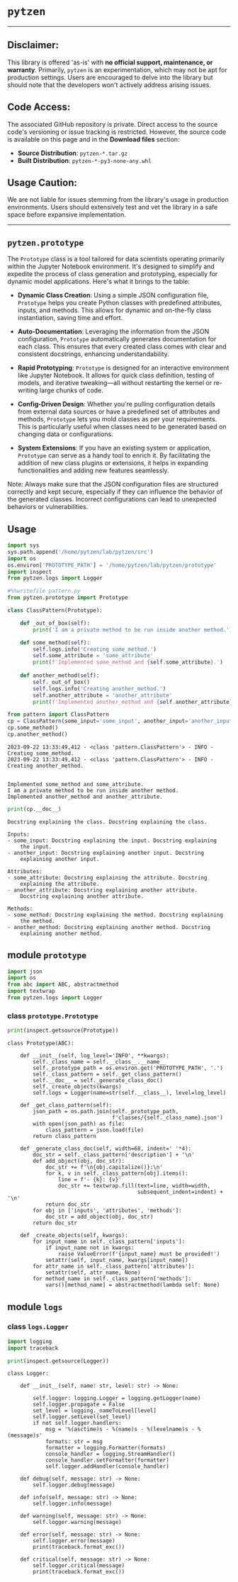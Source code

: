 # `pytzen`
----

## Disclaimer:
This library is offered 'as-is' with **no official support, maintenance, or warranty**. Primarily, `pytzen` is an experimentation, which may not be apt for production settings. Users are encouraged to delve into the library but should note that the developers won't actively address arising issues.

## Code Access:
The associated GitHub repository is private. Direct access to the source code's versioning or issue tracking is restricted. However, the source code is available on this page and in the **Download files** section:
- **Source Distribution**: `pytzen-*.tar.gz`
- **Built Distribution**: `pytzen-*-py3-none-any.whl`

## Usage Caution:
We are not liable for issues stemming from the library's usage in production environments. Users should extensively test and vet the library in a safe space before expansive implementation.

----

## `pytzen.prototype`

The `Prototype` class is a tool tailored for data scientists operating primarily within the Jupyter Notebook environment. It's designed to simplify and expedite the process of class generation and prototyping, especially for dynamic model applications. Here's what it brings to the table:

- **Dynamic Class Creation**: Using a simple JSON configuration file, `Prototype` helps you create Python classes with predefined attributes, inputs, and methods. This allows for dynamic and on-the-fly class instantiation, saving time and effort.
  
- **Auto-Documentation**: Leveraging the information from the JSON configuration, `Prototype` automatically generates documentation for each class. This ensures that every created class comes with clear and consistent docstrings, enhancing understandability.
  
- **Rapid Prototyping**: `Prototype` is designed for an interactive environment like Jupyter Notebook. It allows for quick class definition, testing of models, and iterative tweaking—all without restarting the kernel or re-writing large chunks of code.
  
- **Config-Driven Design**: Whether you're pulling configuration details from external data sources or have a predefined set of attributes and methods, `Prototype` lets you mold classes as per your requirements. This is particularly useful when classes need to be generated based on changing data or configurations.
  
- **System Extensions**: If you have an existing system or application, `Prototype` can serve as a handy tool to enrich it. By facilitating the addition of new class plugins or extensions, it helps in expanding functionalities and adding new features seamlessly.

Note: Always make sure that the JSON configuration files are structured correctly and kept secure, especially if they can influence the behavior of the generated classes. Incorrect configurations can lead to unexpected behaviors or vulnerabilities.

## Usage


```python
import sys
sys.path.append('/home/pytzen/lab/pytzen/src')
import os
os.environ['PROTOTYPE_PATH'] = '/home/pytzen/lab/pytzen/prototype'
import inspect
from pytzen.logs import Logger
```


```python
#%%writefile pattern.py
from pytzen.prototype import Prototype

class ClassPattern(Prototype):

    def _out_of_box(self):
        print('I am a private method to be run inside another method.')

    def some_method(self):
        self.logs.info('Creating some_method.')
        self.some_attribute = 'some_attribute'
        print(f'Implemented some_method and {self.some_attribute}.')
    
    def another_method(self):
        self._out_of_box()
        self.logs.info('Creating another_method.')
        self.another_attribute = 'another_attribute'
        print(f'Implemented another_method and {self.another_attribute}.')
```


```python
from pattern import ClassPattern
cp = ClassPattern(some_input='some_input', another_input='another_input')
cp.some_method()
cp.another_method()
```

    2023-09-22 13:33:49,412 - <class 'pattern.ClassPattern'> - INFO - Creating some_method.
    2023-09-22 13:33:49,412 - <class 'pattern.ClassPattern'> - INFO - Creating another_method.


    Implemented some_method and some_attribute.
    I am a private method to be run inside another method.
    Implemented another_method and another_attribute.



```python
print(cp.__doc__)
```

    Docstring explaining the class. Docstring explaining the class.
    
    Inputs:
    - some_input: Docstring explaining the input. Docstring explaining
        the input.
    - another_input: Docstring explaining another input. Docstring
        explaining another input.
    
    Attributes:
    - some_attribute: Docstring explaining the attribute. Docstring
        explaining the attribute.
    - another_attribute: Docstring explaining another attribute.
        Docstring explaining another attribute.
    
    Methods:
    - some_method: Docstring explaining the method. Docstring explaining
        the method.
    - another_method: Docstring explaining another method. Docstring
        explaining another method.
    


## module `prototype`

```python
import json
import os
from abc import ABC, abstractmethod
import textwrap
from pytzen.logs import Logger
```

### class `prototype.Prototype`


```python
print(inspect.getsource(Prototype))
```

    class Prototype(ABC):
    
        def __init__(self, log_level='INFO', **kwargs):
            self._class_name = self.__class__.__name__
            self._prototype_path = os.environ.get('PROTOTYPE_PATH', '.')
            self._class_pattern = self._get_class_pattern()
            self.__doc__ = self._generate_class_doc()
            self._create_objects(kwargs)
            self.logs = Logger(name=str(self.__class__), level=log_level)
        
        def _get_class_pattern(self):
            json_path = os.path.join(self._prototype_path, 
                                     f'classes/{self._class_name}.json')
            with open(json_path) as file:
                class_pattern = json.load(file)
            return class_pattern
    
        def _generate_class_doc(self, width=68, indent=' '*4):
            doc_str = self._class_pattern['description'] + '\n'
            def add_object(obj, doc_str):
                doc_str += f'\n{obj.capitalize()}:\n'
                for k, v in self._class_pattern[obj].items():
                    line = f'- {k}: {v}'
                    doc_str += textwrap.fill(text=line, width=width, 
                                             subsequent_indent=indent) + '\n'
                return doc_str
            for obj in ['inputs', 'attributes', 'methods']:
                doc_str = add_object(obj, doc_str)
            return doc_str
    
        def _create_objects(self, kwargs):
            for input_name in self._class_pattern['inputs']:
                if input_name not in kwargs:
                    raise ValueError(f'{input_name} must be provided!')
                setattr(self, input_name, kwargs[input_name])
            for attr_name in self._class_pattern['attributes']:
                setattr(self, attr_name, None)
            for method_name in self._class_pattern['methods']:
                vars()[method_name] = abstractmethod(lambda self: None)
    


## module `logs`

### class `logs.Logger`

```python
import logging
import traceback
```


```python
print(inspect.getsource(Logger))
```

    class Logger:
    
        def __init__(self, name: str, level: str) -> None:
    
            self.logger: logging.Logger = logging.getLogger(name)
            self.logger.propagate = False
            set_level = logging._nameToLevel[level]
            self.logger.setLevel(set_level)
            if not self.logger.handlers:
                msg = '%(asctime)s - %(name)s - %(levelname)s - %(message)s'
                formats: str = msg
                formatter = logging.Formatter(formats)
                console_handler = logging.StreamHandler()
                console_handler.setFormatter(formatter)
                self.logger.addHandler(console_handler)
    
        def debug(self, message: str) -> None: 
            self.logger.debug(message)
    
        def info(self, message: str) -> None: 
            self.logger.info(message)
    
        def warning(self, message: str) -> None: 
            self.logger.warning(message)
    
        def error(self, message: str) -> None:
            self.logger.error(message)
            print(traceback.format_exc())
    
        def critical(self, message: str) -> None:
            self.logger.critical(message)
            print(traceback.format_exc())
    

